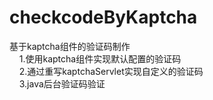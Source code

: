 # checkcodeByKaptcha
基于kaptcha组件的验证码制作\
&nbsp;&nbsp;&nbsp;&nbsp;1.使用kaptcha组件实现默认配置的验证码\
&nbsp;&nbsp;&nbsp;&nbsp;2.通过重写kaptchaServlet实现自定义的验证码\
&nbsp;&nbsp;&nbsp;&nbsp;3.java后台验证码验证
